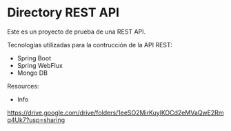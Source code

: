 # Directory REST API
Este es un proyecto de prueba de una REST API.

Tecnologías utilizadas para la contrucción de la API REST:
- Spring Boot
- Spring WebFlux
- Mongo DB

Resources:
- Info

https://drive.google.com/drive/folders/1eeSO2MirKuylKOCd2eMVaQwE2Rmq4Uk7?usp=sharing